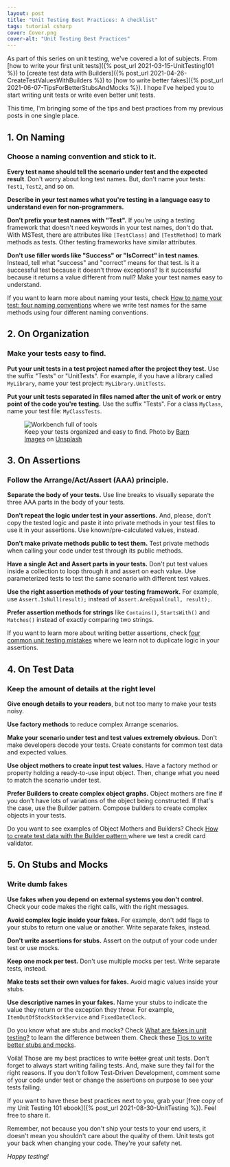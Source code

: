 ```yaml
---
layout: post
title: "Unit Testing Best Practices: A checklist"
tags: tutorial csharp
cover: Cover.png
cover-alt: "Unit Testing Best Practices"
---
```


As part of this series on unit testing, we've covered a lot of subjects. From [how to write your first unit tests]({% post_url 2021-03-15-UnitTesting101 %}) to [create test data with Builders]({% post_url 2021-04-26-CreateTestValuesWithBuilders %}) to [how to write better fakes]({% post_url 2021-06-07-TipsForBetterStubsAndMocks %}). I hope I've helped you to start writing unit tests or write even better unit tests.

This time, I'm bringing some of the tips and best practices from my previous posts in one single place. 

## 1. On Naming

### Choose a naming convention and stick to it.

**Every test name should tell the scenario under test and the expected result**. Don't worry about long test names. But, don't name your tests: `Test1`, `Test2`, and so on.

**Describe in your test names what you're testing in a language easy to understand even for non-programmers.**

**Don't prefix your test names with "Test".** If you're using a testing framework that doesn't need keywords in your test names, don't do that. With MSTest, there are attributes like `[TestClass]` and `[TestMethod]` to mark methods as tests. Other testing frameworks have similar attributes. 

**Don't use filler words like "Success" or "IsCorrect" in test names**. Instead, tell what "success" and "correct" means for that test. Is it a successful test because it doesn't throw exceptions? Is it successful because it returns a value different from null? Make your test names easy to understand.

<div class="message">If you want to learn more about naming your tests, check <a href="/2021/04/12/UnitTestNamingConventions">How to name your test: four naming conventions</a> where we write test names for the same methods using four different naming conventions.</div>

## 2. On Organization

### Make your tests easy to find.

**Put your unit tests in a test project named after the project they test.** Use the suffix "Tests" or "UnitTests". For example, if you have a library called `MyLibrary`, name your test project: `MyLibrary.UnitTests`.

**Put your unit tests separated in files named after the unit of work or entry point of the code you're testing.** Use the suffix "Tests". For a class `MyClass`, name your test file: `MyClassTests`.

<figure>
<img src="https://images.unsplash.com/photo-1426927308491-6380b6a9936f?crop=entropy&cs=tinysrgb&fit=crop&fm=jpg&h=400&ixid=MnwxfDB8MXxhbGx8fHx8fHx8fHwxNjIxNTY2NDk2&ixlib=rb-1.2.1&q=80&utm_campaign=api-credit&utm_medium=referral&utm_source=unsplash_source&w=600" alt="Workbench full of tools" />

<figcaption>Keep your tests organized and easy to find. Photo by <a href="https://unsplash.com/@barnimages?utm_source=unsplash&utm_medium=referral&utm_content=creditCopyText">Barn Images</a> on <a href="https://unsplash.com/s/photos/organization?utm_source=unsplash&utm_medium=referral&utm_content=creditCopyText">Unsplash</a></figcaption>
</figure>

## 3. On Assertions

### Follow the Arrange/Act/Assert (AAA) principle.

**Separate the body of your tests.** Use line breaks to visually separate the three AAA parts in the body of your tests.

**Don't repeat the logic under test in your assertions.** And, please, don't copy the tested logic and paste it into private methods in your test files to use it in your assertions. Use known/pre-calculated values, instead.

**Don't make private methods public to test them.** Test private methods when calling your code under test through its public methods.

**Have a single Act and Assert parts in your tests.** Don't put test values inside a collection to loop through it and assert on each value. Use parameterized tests to test the same scenario with different test values.

**Use the right assertion methods of your testing framework.** For example, use `Assert.IsNull(result);` instead of `Assert.AreEqual(null, result);`.

**Prefer assertion methods for strings** like `Contains()`, `StartsWith()` and `Matches()` instead of exactly comparing two strings.

<div class="message">If you want to learn more about writing better assertions, check <a href="/2021/03/29/UnitTestingCommonMistakes/">four common unit testing mistakes</a> where we learn not to duplicate logic in your assertions.</div>

## 4. On Test Data

### Keep the amount of details at the right level

**Give enough details to your readers**, but not too many to make your tests noisy.

**Use factory methods** to reduce complex Arrange scenarios.

**Make your scenario under test and test values extremely obvious.** Don't make developers decode your tests. Create constants for common test data and expected values.

**Use object mothers to create input test values.** Have a factory method or property holding a ready-to-use input object. Then, change what you need to match the scenario under test.

**Prefer Builders to create complex object graphs.** Object mothers are fine if you don't have lots of variations of the object being constructed. If that's the case, use the Builder pattern. Compose builders to create complex objects in your tests.

<div class="message">Do you want to see examples of Object Mothers and Builders? Check <a href="/2021/04/26/CreateTestValuesWithBuilders/">How to create test data with the Builder pattern </a> where we test a credit card validator.</div>

## 5. On Stubs and Mocks

### Write dumb fakes

**Use fakes when you depend on external systems you don't control.** Check your code makes the right calls,  with the right messages.

**Avoid complex logic inside your fakes.** For example, don't add flags to your stubs to return one value or another. Write separate fakes, instead.

**Don't write assertions for stubs.** Assert on the output of your code under test or use mocks.

**Keep one mock per test.** Don't use multiple mocks per test. Write separate tests, instead.

**Make tests set their own values for fakes.** Avoid magic values inside your stubs.

**Use descriptive names in your fakes.** Name your stubs to indicate the value they return or the exception they throw. For example, `ItemOutOfStockStockService` and `FixedDateClock`.

<div class="message">Do you know what are stubs and mocks? Check <a href="/2021/05/24/WhatAreFakesInTesting">What are fakes in unit testing?</a> to learn the difference between them. Check these <a href="/2021/06/07/TipsForBetterStubsAndMocks">Tips to write better stubs and mocks</a>.</div>

Voilà! Those are my best practices to write ~~better~~ great unit tests. Don't forget to always start writing failing tests. And, make sure they fail for the right reasons. If you don't follow Test-Driven Development, comment some of your code under test or change the assertions on purpose to see your tests failing.

If you want to have these best practices next to you, grab your [free copy of my Unit Testing 101 ebook]({% post_url 2021-08-30-UnitTesting %}). Feel free to share it.

Remember, not because you don't ship your tests to your end users, it doesn't mean you shouldn't care about the quality of them. Unit tests got your back when changing your code. They're your safety net.

_Happy testing!_